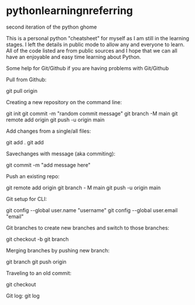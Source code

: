 # pythonlearningnreferring
second iteration of the python ghome

This is a personal python "cheatsheet" for myself as I am still in the learning stages. I left the details in public mode to allow any and everyone to learn.
All of the code listed are from public sources and I hope that we can all have an enjoyable and easy time learning about Python.





  Some help for Git/Github if you are having problems with Git/Github
  
  Pull from Github:
  
git pull origin <name>
  
  Creating a new repository on the command line:
  
git init
git commit -m "random commit message"
git branch -M main
git remote add origin <random git url>
git push -u origin main

  Add changes from a single/all files:
  
git add .
git add <filename>
  
  Savechanges with message (aka commiting):
  
git commit -m  "add message here"
  
  Push an existing repo:
  
git remote add origin <random git url>
git branch - M main
git push -u origin main
  
  Git setup for CLI:
  
git config --global user.name "username"
git config --global user.email "email"

  Git branches to create new branches and switch to those branches:
  
git checkout -b <name of new branch>
git branch

  Merging branches by pushing new branch:
  
git branch
git push origin <name of branch that you want to push>
  
  Traveling to an old commit:
  
git checkout <hash of an older commit which can be found in the logs>
  
  Git log:
git log
